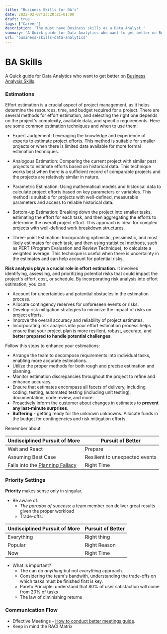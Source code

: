 ```yaml
---
title: "Business Skills for DA's"
date: 2022-02-07T23:20:21+01:00
draft: true
tags: ["Career"]
description: 'The must have Business skills as a Data Analyst.'
summary: 'A Quick guide for Data Analytics who want to get better on Business Analysis Skills.'
url: 'business-skills-data-analytics'
---
```


# BA Skills

A Quick guide for Data Analytics who want to get better on [Business Analysis Skills](https://fossengineer.com/business-analytics-skills/).

<!-- ### Elicitation Techniques

Has theoretical knowledge of the elicitation process.

Has hands-on experience with 2-3 of the elicitation techniques and has theoretical knowledge in 2-3 more.
Able to select the elicitation technique - for example, Document Analysis, Interface Analysis, Observation, Interview, Prototyping. 

Has an understanding of the differences between requirements gathering and elicitation.
Has proven facilitation and interviewing skills.
Has hands-on experience of managing group elicitation events by using different group techniques - for example, Brainstorming, Mind-mapping, Delphi Technique, Requirements workshop, Focus Groups, Survey/Questionnaire. -->


<!-- 
### Gathering requirements

Collecting proper requirements is one of the most critical phase in software development as it captures the required functionality of a software system. 

With this step we will ensure that our deliverable will fullfil or client's needs

The difference with elicitation is ....

Gathering" assumes that the requirements already exist and are ready for documentation or review and forwarding to developers. "Elicitation" means gathering and understanding information, information that has to be analyzed to produce the requirements. Business analysts who "gather requirements" are recording existing requirements; business analysts who elicit information are using their analytical skills to define a solution and requirements to solve the expressed business problem.?? 

-->

### Estimations

Effort estimation is a crucial aspect of project management, as it helps determine the resources, time, and budget required for a project. There are several methods for effort estimation, and selecting the right one depends on the project's complexity, available data, and specific requirements. Here are some common estimation techniques and when to use them:

* Expert Judgement: Leveraging the knowledge and experience of experts to estimate project efforts. This method is suitable for smaller projects or when there is limited data available for more formal estimation techniques.

* Analogous Estimation: Comparing the current project with similar past projects to estimate efforts based on historical data. This technique works best when there is a sufficient record of comparable projects and the projects are relatively similar in nature.

* Parametric Estimation: Using mathematical models and historical data to calculate project efforts based on key parameters or variables. This method is suitable for projects with well-defined, measurable parameters and access to reliable historical data.

* Bottom-up Estimation: Breaking down the project into smaller tasks, estimating the effort for each task, and then aggregating the efforts to determine the overall project effort. This approach is ideal for complex projects with well-defined work breakdown structures.

* Three-point Estimation: Incorporating optimistic, pessimistic, and most likely estimates for each task, and then using statistical methods, such as PERT (Program Evaluation and Review Technique), to calculate a weighted average. This technique is useful when there is uncertainty in the estimates and can help account for potential risks.

**Risk analysis plays a crucial role in effort estimation**. It involves identifying, assessing, and prioritizing potential risks that could impact the project's effort, cost, or schedule. By incorporating risk analysis into effort estimation, you can:

* Account for uncertainties and potential obstacles in the estimation process.
* Allocate contingency reserves for unforeseen events or risks.
* Develop risk mitigation strategies to minimize the impact of risks on project efforts.
* Improve the overall accuracy and reliability of project estimates.
* Incorporating risk analysis into your effort estimation process helps ensure that your project plan is more resilient, robust, accurate, and **better prepared to handle potential challenges**.

Follow this steps to enhance your estimations:

* Arrange the team to decompose requirements into individual tasks, enabling more accurate estimations.
* Utilize the proper methods for both rough and precise estimation and planning.
* Monitor estimation discrepancies throughout the project to refine and enhance accuracy.
* Ensure that estimates encompass all facets of delivery, including coding, testing, automated testing (including unit testing), documentation, code review, and more.
* Proactively inform the customer about changes in estimates to **prevent any last-minute surprises**.
* **Buffering** - getting ready for the unknown unknowns. Allocate funds in the budget for contingencies and risk mitigation efforts

Remember about:

| Undisciplined Pursuit of More | **Pursuit of Better** |
|-------------------------------|-------------------|
|            Wait and React     |         Prepare   |
| Assuming Best Case | Resilient to unexpected events |
| Falls into the [Planning Fallacy](https://fossengineer.com/Psychology-skills-data-analytics/#the-optimism-bias)     | Right Time   | 



<!-- Psychology-skills-data-analytics/#the-paradox-of-success
Psychology-skills-data-analytics/#the-optimism-bias -->

<!-- ### Requirements Gathering -->

<!-- * Listen -->

### Priority Settings

**Priority** makes sense only in singular.

* Be aware of:
    * *The paradox of success*: a team member can deliver great results given the proper workload
    * Trade-offs: 


| Undisciplined Pursuit of More | Pursuit of Better |
|-------------------------------|-------------------|
|            Everything         |     Right thing   |
| Popular | Right Reason |
| Now     | Right Time   | 

* What is important?
    * The can do *anything* but not *everything* approach.
    * Considering the team's bandwith, understanding the trade-offs on which tasks must be finished first is key.
    * Pareto Principle: understand that 80% of user satisfaction will come from 20% of tasks
    * The law of diminishing returns


<!-- ### Managing Expectations

Recognizes easily the client`s future needs and wishes within the project, determines business value
Keeps clients up-to-date on the status of service and changes in it
Follows up with clients during/after delivery to ensure that their needs are met
Addresses clients issues, maintains service in critical periods -->


<!--  Gettings things done
7 Habits of highly effective 
essentialism
atomic habits
the power of habit
the power of now-->

<!-- ### Change requests

* How to prepare for them?
* Again, yes, listen -->

### Communication Flow

* Effective Meetings - [How to conduct better meetings guide](https://fossengineer.com/effective-meetings-data-analytics/).
* Keep in mind the RACI Matrix

<!-- 
## BA Tools
 -->
